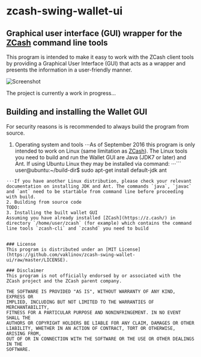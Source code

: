 # zcash-swing-wallet-ui

## Graphical user interface (GUI) wrapper for the [ZCash](https://z.cash/) command line tools

This program is intended to make it easy to work with the ZCash client tools
by providing a Graphical User Interface (GUI) that acts as a wrapper and 
presents the information in a user-friendly manner.

![Screenshot](https://github.com/vaklinov/zcash-swing-wallet-ui/raw/master/docs/ZCashWallet.png "Main Window")


The project is currently a work in progress...

## Building and installing the Wallet GUI

For security reasons is is recommended to always build the program from source. 

1. Operating system and tools
⋅⋅⋅As of September 2016 this program is only intended to work on Linux (same limitation as [ZCash](https://z.cash/)). The Linux tools you need to build and run the Wallet GUI are Java (JDK7 or later) and Ant. If using Ubuntu Linux they may be installed via command:
⋅⋅⋅```
user@ubuntu:~/build-dir$ sudo apt-get install default-jdk ant
```
⋅⋅⋅If you have another Linux distribution, please check your relevant documentation on installing JDK and Ant. The commands `java`, `javac` and `ant` need to be startable from command line before proceeding with build.
2. Building from source code
TODO:
3. Installing the built wallet GUI
Assuming you have already installed [ZCash](https://z.cash/) in directory `/home/user/zcash` (for example) which contains the command line tools `zcash-cli` and `zcashd` you need to build 


### License
This program is distributed under an [MIT License](https://github.com/vaklinov/zcash-swing-wallet-ui/raw/master/LICENSE).

### Disclaimer
This program is not officially endorsed by or associated with the ZCash project and the ZCash parent company.

THE SOFTWARE IS PROVIDED "AS IS", WITHOUT WARRANTY OF ANY KIND, EXPRESS OR
IMPLIED, INCLUDING BUT NOT LIMITED TO THE WARRANTIES OF MERCHANTABILITY,
FITNESS FOR A PARTICULAR PURPOSE AND NONINFRINGEMENT. IN NO EVENT SHALL THE
AUTHORS OR COPYRIGHT HOLDERS BE LIABLE FOR ANY CLAIM, DAMAGES OR OTHER
LIABILITY, WHETHER IN AN ACTION OF CONTRACT, TORT OR OTHERWISE, ARISING FROM,
OUT OF OR IN CONNECTION WITH THE SOFTWARE OR THE USE OR OTHER DEALINGS IN THE
SOFTWARE.